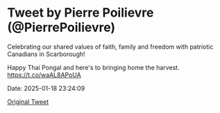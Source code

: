 # Tweet by Pierre Poilievre (@PierrePoilievre)

Celebrating our shared values of faith, family and freedom with patriotic Canadians in Scarborough! 

Happy Thai Pongal and here's to bringing home the harvest. https://t.co/waAL8APoUA

Date: 2025-01-18 23:24:09

[Original Tweet](https://x.com/PierrePoilievre/status/1880758105602167115)
